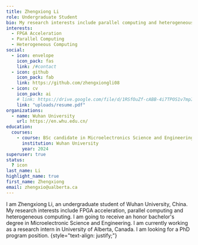 ```yaml
---
title: Zhengxiong Li
role: Undergraduate Student
bio: My research interests include parallel computing and heterogeneous computing.
interests:
  - FPGA Acceleration
  - Parallel Computing
  - Heterogeneous Computing
social:
  - icon: envelope
    icon_pack: fas
    link: /#contact
  - icon: github
    icon_pack: fab
    link: https://github.com/zhengxiongli08
  - icon: cv
    icon_pack: ai
    # link: https://drive.google.com/file/d/1RSfOuZf-cABB-4i7TPOS1v7mpIrmzcfv/view?usp=sharing
    link: "uploads/resume.pdf"
organizations:
  - name: Wuhan University
    url: https://en.whu.edu.cn/
education:
  courses:
    - course: BSc candidate in Microelectronics Science and Engineering
      institution: Wuhan University
      year: 2024
superuser: true
status:
  ? icon
last_name: Li
highlight_name: true
first_name: Zhengxiong
email: zhengxio@ualberta.ca
---
```


I am Zhengxiong Li, an undergraduate student of Wuhan University, China. My research interests include FPGA acceleration, parallel 
computing and heterogeneous computing. I am going to receive an honor bachelor's degree in Microelectronic Science and Engineering. I am currently working as a research intern in University of Alberta, Canada. I am looking for a PhD program position. 
{style="text-align: justify;"}
